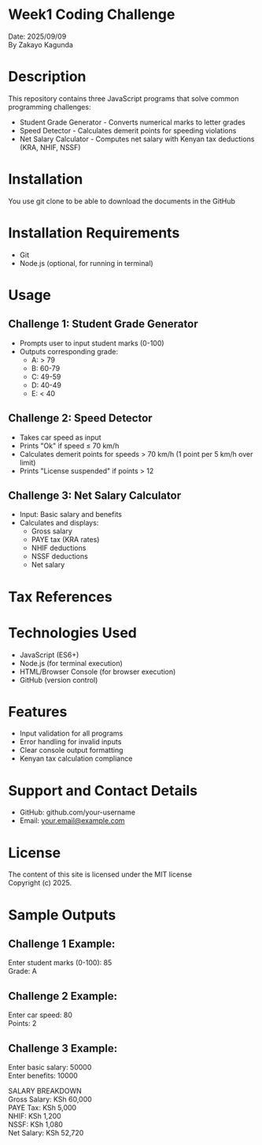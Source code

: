 # Week1 Coding Challenge  
Date: 2025/09/09  
By Zakayo Kagunda  

# Description  
This repository contains three JavaScript programs that solve common programming challenges:

- Student Grade Generator - Converts numerical marks to letter grades  
- Speed Detector - Calculates demerit points for speeding violations  
- Net Salary Calculator - Computes net salary with Kenyan tax deductions (KRA, NHIF, NSSF)

# Installation  
You use git clone to be able to download the documents in the GitHub

# Installation Requirements  
- Git  
- Node.js (optional, for running in terminal) 

# Usage  

## Challenge 1: Student Grade Generator  
- Prompts user to input student marks (0-100)  
- Outputs corresponding grade:  
  - A: > 79  
  - B: 60-79  
  - C: 49-59  
  - D: 40-49  
  - E: < 40

## Challenge 2: Speed Detector  
- Takes car speed as input  
- Prints "Ok" if speed ≤ 70 km/h  
- Calculates demerit points for speeds > 70 km/h (1 point per 5 km/h over limit)  
- Prints "License suspended" if points > 12

## Challenge 3: Net Salary Calculator  
- Input: Basic salary and benefits  
- Calculates and displays:  
  - Gross salary  
  - PAYE tax (KRA rates)  
  - NHIF deductions  
  - NSSF deductions  
  - Net salary  

# Tax References  

# Technologies Used  
- JavaScript (ES6+)  
- Node.js (for terminal execution)  
- HTML/Browser Console (for browser execution)  
- GitHub (version control)

# Features  
- Input validation for all programs  
- Error handling for invalid inputs  
- Clear console output formatting  
- Kenyan tax calculation compliance

# Support and Contact Details  
- GitHub: github.com/your-username  
- Email: your.email@example.com

# License  
The content of this site is licensed under the MIT license  
Copyright (c) 2025.

# Sample Outputs  

## Challenge 1 Example:  
Enter student marks (0-100): 85  
Grade: A

## Challenge 2 Example:  
Enter car speed: 80  
Points: 2

## Challenge 3 Example:  
Enter basic salary: 50000  
Enter benefits: 10000  

 SALARY BREAKDOWN  
Gross Salary: KSh 60,000  
PAYE Tax: KSh 5,000  
NHIF: KSh 1,200  
NSSF: KSh 1,080  
Net Salary: KSh 52,720
